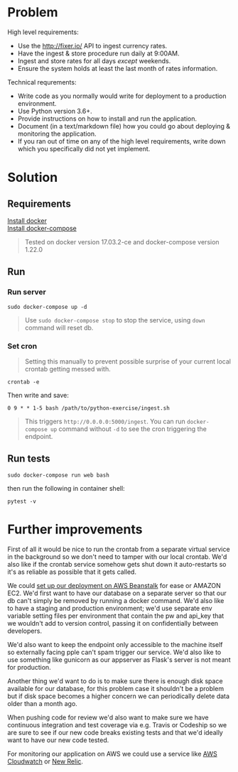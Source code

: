 # Problem

High level requirements:

- Use the http://fixer.io/ API to ingest currency rates.
- Have the ingest & store procedure run daily at 9:00AM.
- Ingest and store rates for all days *except* weekends.
- Ensure the system holds at least the last month of rates information.

Technical requrements:

- Write code as you normally would write for deployment to a production environment.
- Use Python version 3.6+.
- Provide instructions on how to install and run the application.
- Document (in a text/markdown file) how you could go about deploying & monitoring the application.
- If you ran out of time on any of the high level requirements, write down which you specifically did not yet implement.


# Solution

## Requirements

[Install docker](https://docs.docker.com/install/)   
[Install docker-compose](https://docs.docker.com/compose/install/)

> Tested on docker version 17.03.2-ce and docker-compose version 1.22.0


## Run

### Run server

	sudo docker-compose up -d

> Use `sudo docker-compose stop` to stop the service, using `down` command will reset db.


### Set cron

> Setting this manually to prevent possible surprise of your current local crontab getting messed with. 

	crontab -e

Then write and save:

	0 9 * * 1-5 bash /path/to/python-exercise/ingest.sh

> This triggers `http://0.0.0.0:5000/ingest`. You can run `docker-compose up` command without `-d` to see the cron triggering the endpoint.


## Run tests

	sudo docker-compose run web bash

then run the following in container shell:

	pytest -v


# Further improvements

First of all it would be nice to run the crontab from a separate virtual service in the background so we don't need to tamper with our local crontab. We'd also like if the crontab service somehow gets shut down it auto-restarts so it's as reliable as possible that it gets called.


We could [set up our deployment on AWS Beanstalk](https://docker-curriculum.com/#docker-on-aws) for ease or AMAZON EC2. We'd first want to have our database on a separate server so that our db can't simply be removed by running a docker command. We'd also like to have a staging and production environment; we'd use separate env variable setting files per environment that contain the pw and api_key that we wouldn't add to version control, passing it on confidentially between developers.

We'd also want to keep the endpoint only accessible to the machine itself so externally facing pple can't spam trigger our service. We'd also like to use something like gunicorn as our appserver as Flask's server is not meant for production. 

Another thing we'd want to do is to make sure there is enough disk space available for our database, for this problem case it shouldn't be a problem but if disk space becomes a higher concern we can periodically delete data older than a month ago.

When pushing code for review we'd also want to make sure we have continuous integration and test coverage via e.g. Travis or Codeship so we are sure to see if our new code breaks existing tests and that we'd ideally want to have our new code tested.

For monitoring our application on AWS we could use a service like [AWS Cloudwatch](https://aws.amazon.com/cloudwatch/) or [New Relic](https://newrelic.com/partner/aws-monitoring). 
